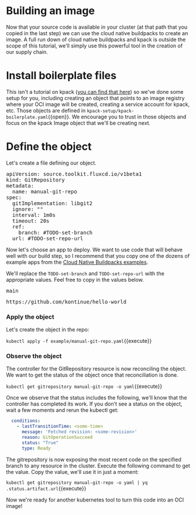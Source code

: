 # Building an image

Now that your source code is available in your cluster (at that path that you
copied in the last step) we can use the cloud native buildpacks to create an
image. A full run down of cloud native buildpacks and kpack is outside the
scope of this tutorial, we'll simply use this powerful tool in the creation
of our supply chain.

# Install boilerplate files

This isn't a tutorial on kpack
([you can find that here](https://github.com/pivotal/kpack/blob/main/docs/tutorial.md))
so we've done some setup for you, including creating an object that points to an
image registry where your OCI image will be created, creating a service account
for kpack, etc. Those objects are defined in
`kpack-setup/kpack-boilerplate.yaml`{{open}}. We encourage you to trust in
those objects and focus on the kpack Image object that we'll be creating next.

# Define the object

Let's create a file defining our object.

<pre class="file" data-filename="manual-git-repo.yaml" data-target="replace">
apiVersion: source.toolkit.fluxcd.io/v1beta1
kind: GitRepository
metadata:
  name: manual-git-repo
spec:
  gitImplementation: libgit2
  ignore: ""
  interval: 1m0s
  timeout: 20s
  ref:
    branch: #TODO-set-branch
  url: #TODO-set-repo-url
</pre>

Now let's choose an app to deploy. We want to use code that will behave well with our build step, so I recommend that
you copy one of the dozens of example apps from the [Cloud Native Buildpacks examples](https://github.com/paketo-buildpacks/samples).

We'll replace the `TODO-set-branch` and `TODO-set-repo-url` with the appropriate values. Feel free to copy in the values below.

<pre class="file" data-filename="manual-git-repo.yaml" data-target="insert"  data-marker="#TODO-set-branch">
main
</pre>

<pre class="file" data-filename="manual-git-repo.yaml" data-target="insert"  data-marker="#TODO-set-repo-url">
https://github.com/kontinue/hello-world
</pre>

### Apply the object

Let's create the object in the repo:

`kubectl apply -f example/manual-git-repo.yaml`{{execute}}

### Observe the object

The controller for the GitRepository resource is now reconciling the object. We want to get the status of the object
once that reconciliation is done.

`kubectl get gitrepository manual-git-repo -o yaml`{{execute}}

Once we observe that the status includes the following, we'll know that the controller has completed its work.
If you don't see a status on the object, wait a few moments and rerun the kubectl get:

```yaml
  conditions:
    - lastTransitionTime: <some-time>
      message: 'Fetched revision: <some-revision>'
      reason: GitOperationSucceed
      status: "True"
      type: Ready
```

The gitrepository is now exposing the most recent code on the specified branch to any resource in the cluster.
Execute the following command to get the value. Copy the value, we'll use it in just a moment:

`kubectl get gitrepository manual-git-repo -o yaml | yq .status.artifact.url`{{execute}}

Now we're ready for another kubernetes tool to turn this code into an OCI image!
